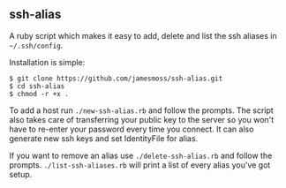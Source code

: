 ## ssh-alias

A ruby script which makes it easy to add, delete and list the ssh aliases in `~/.ssh/config`.

Installation is simple:

    $ git clone https://github.com/jamesmoss/ssh-alias.git
    $ cd ssh-alias
    $ chmod -r +x .

To add a host run `./new-ssh-alias.rb` and follow the prompts. The script also takes care of transferring your public key to the server so you won't have to re-enter your password every time you connect. It can also generate new ssh keys and set IdentityFile for alias.

If you want to remove an alias use `./delete-ssh-alias.rb` and follow the prompts. `./list-ssh-aliases.rb` will print a list of every alias you've got setup.